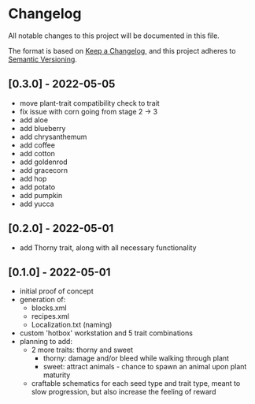 ﻿# Changelog

All notable changes to this project will be documented in this file.

The format is based on [Keep a Changelog](https://keepachangelog.com/en/1.0.0/),
and this project adheres to [Semantic Versioning](https://semver.org/spec/v2.0.0.html).

## [0.3.0] - 2022-05-05

- move plant-trait compatibility check to trait
- fix issue with corn going from stage 2 -> 3
- add aloe
- add blueberry
- add chrysanthemum
- add coffee
- add cotton
- add goldenrod
- add gracecorn
- add hop
- add potato
- add pumpkin
- add yucca

## [0.2.0] - 2022-05-01

- add Thorny trait, along with all necessary functionality

## [0.1.0] - 2022-05-01

- initial proof of concept
- generation of:
  - blocks.xml
  - recipes.xml
  - Localization.txt (naming)
- custom 'hotbox' workstation and 5 trait combinations
- planning to add:
  - 2 more traits: thorny and sweet
    - thorny: damage and/or bleed while walking through plant
    - sweet: attract animals - chance to spawn an animal upon plant maturity
  - craftable schematics for each seed type and trait type, meant to slow progression, but also increase the feeling of reward
